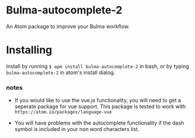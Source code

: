 # Bulma-autocomplete-2
An Atom package to improve your Bulma workflow.

# Installing
Install by running ```$ apm install bulma-autocomplete-2``` in bash,
or by typing ```bulma-autocomplete-2``` in atom's install dialog.

### notes

- If you would like to use the vue.js functionality, you will need to get a seperate package for vue support. This package is tested to work with ``https://atom.io/packages/language-vue``

- You will have problems with the autocomplete functionality if the dash symbol is included in your non word characters list.
